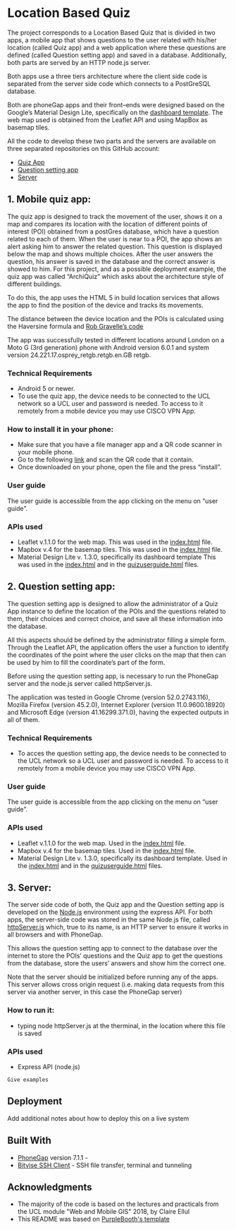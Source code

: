 # Location Based Quiz

The project corresponds to a Location Based Quiz that is divided in two apps, a mobile app that shows questions to the user related with his/her location (called Quiz app) and a web application where these questions are defined (called Question setting app) and saved in a database. Additionally, both parts are served by an HTTP node.js server.

Both apps use a three tiers architecture where the client side code is separated from the server side code which connects to a PostGreSQL database.

Both are phoneGap apps and their front–ends were designed based on the Google’s Material Design Lite, specifically on the [dashboard template](https://getmdl.io/templates/index.html). The web map used is obtained from the Leaflet API and using MapBox as basemap tiles. 

All the code to develop these two parts and the servers are available on three separated repositories on this GitHub account:
* [Quiz App](https://github.com/ucesova/Quiz_App)
* [Question setting app](https://github.com/ucesova/question_setting_app)
* [Server](https://github.com/ucesova/Server) 

## 1.	Mobile quiz app: 
The quiz app is designed to track the movement of the user, shows it on a map and compares its location with the location of different points of interest (POI) obtained from a postGres database, which have a question related to each of them. When the user is near to a POI, the app shows an alert asking him to answer the related question. This question is displayed below the map and shows multiple choices. After the user answers the question, his answer is saved in the database and the correct answer is showed to him. For this project, and as a possible deployment example, the quiz app was called “ArchiQuiz” which asks about the architecture style of different buildings.

To do this, the app uses the HTML 5 in build location services that allows the app to find the position of the device and tracks its movements. 

The distance between the device location and the POIs is calculated using the Haversine formula and [Rob Gravelle’s code](https://www.htmlgoodies.com/beyond/javascript/calculate-the-distance-between-two-points-in-your-web-apps.html)

The app was successfully tested in different locations around London on a Moto G (3rd generation) phone with Android version 6.0.1 and system version 24.221.17.osprey_retgb.retgb.en.GB retgb.

### Technical Requirements

* Android 5 or newer.
* To use the quiz app, the device needs to be connected to the UCL network so a UCL user and password is needed. To access to it remotely from a mobile device you may use CISCO VPN App. 

### How to install it in your phone: 
* Make sure that you have a file manager app and a QR code scanner in your mobile phone.
* Go to the following [link](https://chart.googleapis.com/chart?chs=116x116&cht=qr&chl=https://build.phonegap.com/apps/3151570/install/hWaZttdRGhwUJYRmNMRC&chld=L|1&choe=UTF-8) and scan the QR code that it contain.
* Once downloaded on your phone, open the file and the press “install”.

### User guide
The user guide is accessible from the app clicking on the menu on “user guide”.

### APIs used
* Leaflet v.1.1.0 for the web map. 
This was used in the [index.html](https://github.com/ucesova/Quiz_App/blob/master/ucesova/www/index.html) file.
* Mapbox v.4 for the basemap tiles.
This was used in the [index.html](https://github.com/ucesova/Quiz_App/blob/master/ucesova/www/index.html) file.
* Material Design Lite v. 1.3.0, specifically its dashboard template
This was used in the [index.html](https://github.com/ucesova/Quiz_App/blob/master/ucesova/www/index.html) and in the [quizuserguide.html](https://github.com/ucesova/Quiz_App/blob/master/ucesova/www/quizuserguide.html) files.


## 2.	Question setting app: 

The question setting app is designed to allow the administrator of a Quiz App instance to define the location of the POIs and the questions related to them, their choices and correct choice, and save all these information into the database.

All this aspects should be defined by the administrator filling a simple form. Through the Leaflet API, the application offers the user a function to identify the coordinates of the point where the user clicks on the map that then can be used by him to fill the coordinate’s part of the form. 

Before using the question setting app, is necessary to run the PhoneGap server and the node.js server called httpServer.js.

The application was tested in Google Chrome (version 52.0.2743.116), Mozilla Firefox (version 45.2.0), Internet Explorer (version 11.0.9600.18920) and Microsoft Edge (version 41.16299.371.0), having the expected outputs in all of them.

### Technical Requirements

* To acces the question setting app, the device needs to be connected to the UCL network so a UCL user and password is needed. To access to it remotely from a mobile device you may use CISCO VPN App. 

### User guide
The user guide is accessible from the app clicking on the menu on “user guide”.

### APIs used
* Leaflet v.1.1.0 for the web map. 
Used in the [index.html](https://github.com/ucesova/Quiz_App/blob/master/ucesova/www/index.html) file.
* Mapbox v.4 for the basemap tiles. 
Used in the [index.html](https://github.com/ucesova/Quiz_App/blob/master/ucesova/www/index.html) file.
* Material Design Lite v. 1.3.0, specifically its dashboard template. 
Used in the [index.html](https://github.com/ucesova/Quiz_App/blob/master/ucesova/www/index.html) and in the [quizuserguide.html](https://github.com/ucesova/Quiz_App/blob/master/ucesova/www/quizuserguide.html) files.


## 3.	Server: 

The server side code of both, the Quiz app and the Question setting app is developed on the [Node.js](https://nodejs.org/en/) environment using the express API. For both apps, the server-side code was stored in the same Node.js file, called [httpServer.js](https://github.com/ucesova/Server/blob/master/httpServer.js) which, true to its name, is an HTTP server to ensure it works in all browsers and with PhoneGap.

This allows the question setting app to connect to the database over the internet to store the POIs’ questions and the Quiz app to get the questions from the database, store the users’ answers and show him the correct one. 

Note that the server should be initialized before running any of the apps.
This server allows cross origin request (i.e. making data requests from this server via another server, in this case the PhoneGap server)

### How to run it: 
* typing node httpServer.js at the therminal, in the location where this file is saved


### APIs used
* Express API (node.js)







```
Give examples
```


## Deployment

Add additional notes about how to deploy this on a live system

## Built With

* [PhoneGap](https://phonegap.com/) version 7.1.1 - 
* [Bitvise SSH Client](https://www.bitvise.com/ssh-client) - SSH file transfer, terminal and tunneling

## Acknowledgments

* The majority of the code is based on the lectures and practicals from the UCL module "Web and Mobile GIS" 2018, by Claire Ellul
* This README was based on [PurpleBooth's template](https://gist.github.com/PurpleBooth/109311bb0361f32d87a2#getting-started)
